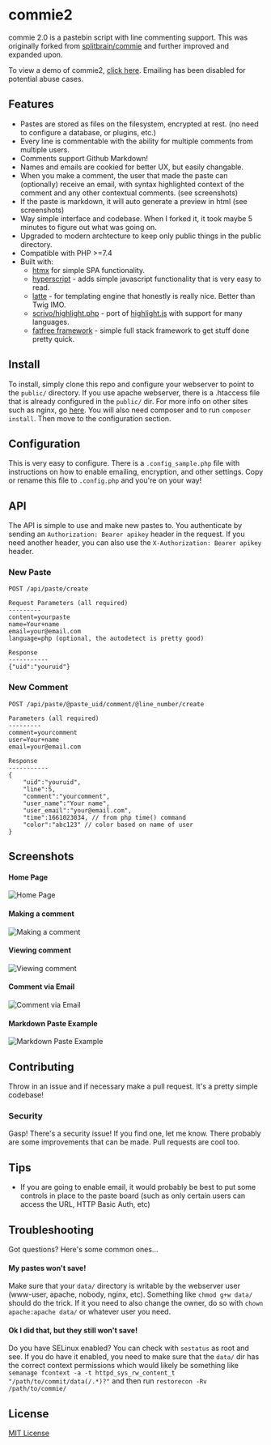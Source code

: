 # commie2

commie 2.0 is a pastebin script with line commenting support. This was originally forked from [splitbrain/commie](https://github.com/splitbrain/commie) and further improved and expanded upon.

To view a demo of commie2, [click here](https://commie2.sky-9.com/). Emailing has been disabled for potential abuse cases.

## Features
- Pastes are stored as files on the filesystem, encrypted at rest. (no need to configure a database, or plugins, etc.)
- Every line is commentable with the ability for multiple comments from multiple users.
- Comments support Github Markdown!
- Names and emails are cookied for better UX, but easily changable.
- When you make a comment, the user that made the paste can (optionally) receive an email, with syntax highlighted context of the comment and any other contextual comments. (see screenshots)
- If the paste is markdown, it will auto generate a preview in html (see screenshots)
- Way simple interface and codebase. When I forked it, it took maybe 5 minutes to figure out what was going on.
- Upgraded to modern archtecture to keep only public things in the public directory.
- Compatible with PHP >=7.4
- Built with:
   - [htmx](https://htmx.org/) for simple SPA functionality. 
   - [hyperscript](https://hyperscript.org) - adds simple javascript functionality that is very easy to read.
   - [latte](https://latte.nette.org) - for templating engine that honestly is really nice. Better than Twig IMO.
   - [scrivo/highlight.php](https://github.com/scrivo/highlight.php) - port of [highlight.js](https://github.com/highlightjs/highlight.js/) with support for many languages.
   - [fatfree framework](https://fatfreeframework.com) - simple full stack framework to get stuff done pretty quick. 

## Install
To install, simply clone this repo and configure your webserver to point to the `public/` directory. If you use apache webserver, there is a .htaccess file that is already configured in the `public/` dir. For more info on other sites such as nginx, go [here](https://fatfreeframework.com/3.8/routing-engine#DynamicWebSites). You will also need composer and to run `composer install`. Then move to the configuration section.

## Configuration
This is very easy to configure. There is a `.config_sample.php` file with instructions on how to enable emailing, encryption, and other settings. Copy or rename this file to `.config.php` and you're on your way!

## API
The API is simple to use and make new pastes to. You authenticate by sending an `Authorization: Bearer apikey` header in the request. If you need another header, you can also use the `X-Authorization: Bearer apikey` header.
### New Paste
```
POST /api/paste/create

Request Parameters (all required)
---------
content=yourpaste
name=Your+name
email=your@email.com
language=php (optional, the autodetect is pretty good)

Response
-----------
{"uid":"youruid"}
```

### New Comment
```
POST /api/paste/@paste_uid/comment/@line_number/create

Parameters (all required)
---------
comment=yourcomment
user=Your+name
email=your@email.com

Response
-----------
{
	"uid":"youruid",
	"line":5,
	"comment":"yourcomment",
	"user_name":"Your name",
	"user_email":"your@email.com",
	"time":1661023034, // from php time() command
	"color":"abc123" // color based on name of user
}
```

## Screenshots
#### Home Page
![Home Page](screenshots/home.png)

#### Making a comment
![Making a comment](screenshots/comment-form.png)

#### Viewing comment
![Viewing comment](screenshots/comment.png)

#### Comment via Email
![Comment via Email](screenshots/email.png)

#### Markdown Paste Example
![Markdown Paste Example](screenshots/markdown-example.png)

## Contributing
Throw in an issue and if necessary make a pull request. It's a pretty simple codebase!

### Security
Gasp! There's a security issue! If you find one, let me know. There probably are some improvements that can be made. Pull requests are cool too.

## Tips
- If you are going to enable email, it would probably be best to put some controls in place to the paste board (such as only certain users can access the URL, HTTP Basic Auth, etc)

## Troubleshooting
Got questions? Here's some common ones...

#### My pastes won't save!
Make sure that your `data/` directory is writable by the webserver user (www-user, apache, nobody, nginx, etc). Something like `chmod g+w data/` should do the trick. If it you need to also change the owner, do so with `chown apache:apache data/` or whatever user you need.

#### Ok I did that, but they still won't save!
Do you have SELinux enabled? You can check with `sestatus` as root and see. If you do have it enabled, you need to make sure that the `data/` dir has the correct context permissions which would likely be something like `semanage fcontext -a -t httpd_sys_rw_content_t "/path/to/commit/data(/.*)?"` and then run `restorecon -Rv /path/to/commie/`

## License
[MIT License](LICENSE.md)
